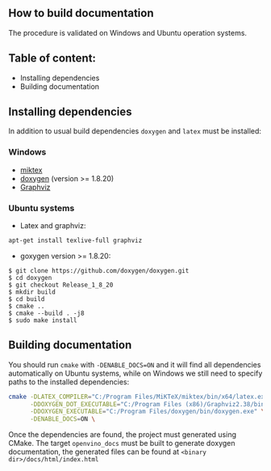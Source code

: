 ## How to build documentation

The procedure is validated on Windows and Ubuntu operation systems.

## Table of content:

* Installing dependencies
* Building documentation

## Installing dependencies

In addition to usual build dependencies `doxygen` and `latex` must be installed:

### Windows

* [miktex](https://miktex.org/)
* [doxygen](http://doxygen.nl/files/doxygen-1.8.20-setup.exe) (version >= 1.8.20)
* [Graphviz](https://graphviz.org/download/)

### Ubuntu systems

* Latex and graphviz:

```sh
apt-get install texlive-full graphviz
```

* goxygen version >= 1.8.20:

```
$ git clone https://github.com/doxygen/doxygen.git
$ cd doxygen
$ git checkout Release_1_8_20
$ mkdir build
$ cd build
$ cmake ..
$ cmake --build . -j8
$ sudo make install
```

## Building documentation

You should run `cmake` with `-DENABLE_DOCS=ON` and it will find all dependencies automatically on Ubuntu systems, while on Windows we still need to specify paths to the installed dependencies:

```sh
cmake -DLATEX_COMPILER="C:/Program Files/MiKTeX/miktex/bin/x64/latex.exe" \
      -DDOXYGEN_DOT_EXECUTABLE="C:/Program Files (x86)/Graphviz2.38/bin/dot.exe" \
      -DDOXYGEN_EXECUTABLE="C:/Program Files/doxygen/bin/doxygen.exe" \
      -DENABLE_DOCS=ON \
```

Once the dependencies are found, the project must generated using CMake. The target `openvino_docs` must be built to generate doxygen documentation, the generated files can be found at `<binary dir>/docs/html/index.html`